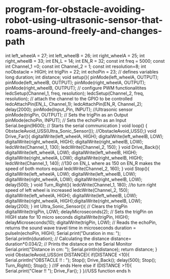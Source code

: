 # program-for-obstacle-avoiding-robot-using-ultrasonic-sensor-that-roams-around-freely-and-changes-path
int left_wheelA = 27; int left_wheelB = 26;
int right_wheelA = 25; int right_wheelB = 33;
int EN_L = 14; int EN_R = 32;
const int freq = 5000;
const int Channel_1 =0;
const int Channel_2 = 1;
const int resolution=8;
int noObstacle = HIGH;
int trigPin = 22;
int echoPin = 23;
// defines variables
long duration;
int distance;
void setup(){
pinMode(left_wheelA, OUTPUT); pinMode(left_wheelB, OUTPUT);
pinMode(right_wheelA, OUTPUT); pinMode(right_wheelB, OUTPUT);
// configure PWM functionalitites
ledcSetup(Channel_1, freq, resolution);
ledcSetup(Channel_2, freq, resolution);
// attach the channel to the GPIO to be controlled
ledcAttachPin(EN_L, Channel_1);
ledcAttachPin(EN_R, Channel_2);
delay(2000);
pinMode(Input_Pin, INPUT);
//Ultrasonic sensor
pinMode(trigPin, OUTPUT); // Sets the trigPin as an Output
pinMode(echoPin, INPUT); // Sets the echoPin as an Input
Serial.begin(9600); // Starts the serial communication
}
void loop() {
ObstacleAvoid_USS(Ultra_Sonic_Sensor());
//ObstacleAvoid_USS();}
void Drive_Far(){
digitalWrite(left_wheelA, HIGH);
digitalWrite(left_wheelB, LOW);
digitalWrite(right_wheelA, HIGH);
digitalWrite(right_wheelB, LOW);
ledcWrite(Channel_1, 130);
ledcWrite(Channel_2, 150);
}
void Drive_Back(){
digitalWrite(left_wheelA, LOW);
digitalWrite(left_wheelB, HIGH);
digitalWrite(right_wheelA, LOW);
digitalWrite(right_wheelB, HIGH);
ledcWrite(Channel_1, 140); //130 on EN_L where as 150 on EN_R makes the speed of both
motors equal
ledcWrite(Channel_2, 160);
}
void Stop(){
digitalWrite(left_wheelA, LOW);
digitalWrite(left_wheelB, LOW);
digitalWrite(right_wheelA, LOW);
digitalWrite(right_wheelB, LOW);
delay(500);
}
void Turn_Right(){
ledcWrite(Channel_1, 180); //to turn right speed of left wheel is increased
ledcWrite(Channel_2, 150);
digitalWrite(left_wheelA, HIGH);
digitalWrite(left_wheelB, LOW);
digitalWrite(right_wheelA, HIGH);digitalWrite(right_wheelB, LOW);
delay(200);
}
int Ultra_Sonic_Sensor(){
// Clears the trigPin
digitalWrite(trigPin, LOW);
delayMicroseconds(2);
// Sets the trigPin on HIGH state for 10 micro seconds
digitalWrite(trigPin, HIGH);
delayMicroseconds(10);
digitalWrite(trigPin, LOW);
// Reads the echoPin, returns the sound wave travel time in microseconds
duration = pulseIn(echoPin, HIGH);
Serial.print("Duration in ms: ");
Serial.println(duration);
// Calculating the distance
distance= duration*0.034/2;
// Prints the distance on the Serial Monitor
Serial.print("Distance in cm: ");
Serial.println(distance);
return distance;
}
void ObstacleAvoid_USS(int DISTANCE){
if(DISTANCE <10){
Serial.println("OBSTACLE !! : ");
Stop();
Drive_Back();
delay(500);
Stop();
Turn_Right();
Stop();
} //IF ends Here
else if (DISTANCE >11){
Serial.print("Clear !! ");
Drive_Far(); }
}//USS function ends h
